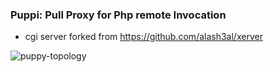 ### Puppi: Pull Proxy for Php  remote Invocation

 - cgi server forked from https://github.com/alash3al/xerver



![puppy-topology](https://uuie.github.io/img/puppy-topology.jpg)

